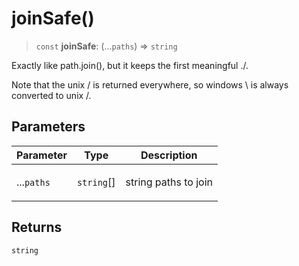 # joinSafe()

> `const` **joinSafe**: (...`paths`) => `string`

Exactly like path.join(), but it keeps the first meaningful ./.

Note that the unix / is returned everywhere, so windows \ is always converted to unix /.

## Parameters

<table>
<thead>
<tr>
<th>Parameter</th>
<th>Type</th>
<th>Description</th>
</tr>
</thead>
<tbody>
<tr>
<td>

...`paths`

</td>
<td>

`string`[]

</td>
<td>

string paths to join

</td>
</tr>
</tbody>
</table>

## Returns

`string`
